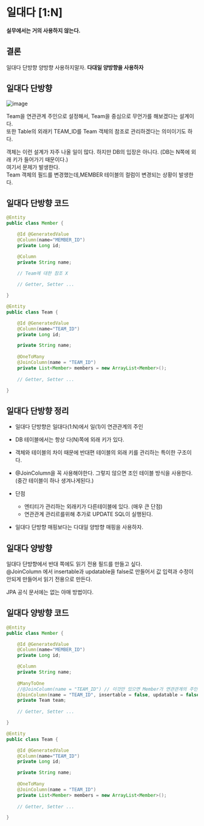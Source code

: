 # 일대다 [1:N]

**실무에서는 거의 사용하지 않는다.**

## 결론
일대다 단방향 양방향 사용하지말자.
**다대일 양방향을 사용하자**


## 일대다 단방향

![image](https://github.com/user-attachments/assets/1cfb1034-ab1e-439e-84bd-fcf00fb670d8)

Team을 연관관계 주인으로 설정해서, Team을 중심으로 무언가를 해보겠다는 설계이다.   
또한 Table의 외래키 TEAM_ID를 Team 객체의 참조로 관리하겠다는 의미이기도 하다.   

객체는 이런 설계가 자주 나올 일이 많다. 하지만 DB의 입장은 아니다. (DB는 N쪽에 외래 키가 들어가기 때문이다.)   
여기서 문제가 발생한다.   
Team 객체의 필드를 변경했는데,MEMBER 테이블의 컬럼이 변경되는 상황이 발생한다.   

## 일대다 단방향 코드

```java
@Entity
public class Member {

    @Id @GeneratedValue
    @Column(name="MEMBER_ID")
    private Long id;

    @Column
    private String name;

    // Team에 대한 참조 X
    
    // Getter, Setter ...

}
```

```java
@Entity
public class Team {

    @Id @GeneratedValue
    @Column(name="TEAM_ID")
    private Long id;

    private String name;
    
    @OneToMany
    @JoinColumn(name = "TEAM_ID")
    private List<Member> members = new ArrayList<Member>();
    
    // Getter, Setter ...

}
```

## 일대다 단방향 정리

- 일대다 단방향은 일대다(1:N)에서 일(1)이 연관관계의 주인
- DB 테이블에서는 항상 다(N)쪽에 외래 키가 있다.
- 객체와 테이블의 차이 때문에 반대편 테이블의 외래 키를 관리하는 특이한 구조이다.
- @JoinColumn을 꼭 사용해야한다. 그렇지 않으면 조인 테이블 방식을 사용한다.(중간 테이블이 하나 생겨나게된다.)

- 단점
  - 엔티티가 관리하는 외래키가 다른테이블에 있다. (매우 큰 단점)
  - 연관관계 관리르를위해 추가로 UPDATE SQL이 실행된다.   
- 일대다 단방향 매핑보다는 다대일 양방향 매핑을 사용하자.


## 일대다 양방향

일대다 단방향에서 반대 쪽에도 읽기 전용 필드를 만들고 싶다.   
@JoinColumn 에서 insertable과 updatable을 false로 만들어서 값 입력과 수정이 안되게 만들어서 읽기 전용으로 만든다.   

JPA 공식 문서에는 없는 야매 방법이다.   


## 일대다 양방향 코드

```java
@Entity
public class Member {

    @Id @GeneratedValue
    @Column(name="MEMBER_ID")
    private Long id;

    @Column
    private String name;
    
    @ManyToOne
    //@JoinColumn(name = "TEAM_ID") // 이것만 있으면 Member가 연관관계의 주인이 된다.
    @JoinColumn(name = "TEAM_ID", insertable = false, updatable = false) // 값을 최종적으로 insert나 update하지 않아 읽기 전용이된다.
    private Team team;
    
    // Getter, Setter ...

}
```

```java
@Entity
public class Team {

    @Id @GeneratedValue
    @Column(name="TEAM_ID")
    private Long id;

    private String name;
    
    @OneToMany
    @JoinColumn(name = "TEAM_ID")
    private List<Member> members = new ArrayList<Member>();
    
    // Getter, Setter ...

}
```